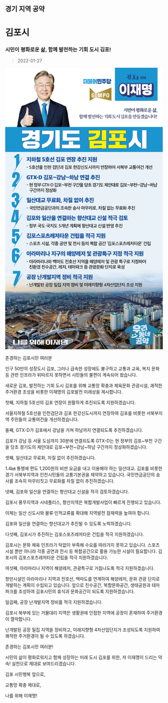 ## 경기 지역 공약

# 김포시

### 시민이 평화로운 삶, 함께 발전하는 기회 도시 김포!
> 2022-01-27

![김포시 지역공약](./005_009_008.png)

존경하는 김포시민 여러분

 

 

인구 50만의 성장도시 김포, 그러나 급속한 성장에도 불구하고 교통과 교육, 복지 문화 등 관련 인프라가 뒤따르지 못하면서 시민들의 불편이 계속되어 왔습니다. 

 

새로운 김포, 발전하는 기회 도시 김포를 위해 교통망 확충과 체육문화 관광시설, 괘적한 주거환경 조성을 비롯한 이재명의 김포발전 미래상을 제시합니다.

 

 

첫째, 지하철 5호선의 김포 연장이 원활하게 추진되도록 지원하겠습니다.

 

서울지하철 5호선을 인천검단과 김포 한강신도시까지 연장하여 김포를 비롯한 서북부지역 주민들의 교통여건을 개선하겠습니다. 

 

둘째, GTX-D가 김포에서 강남을 거쳐 하남까지 연결되도록 추진하겠습니다.




김포가 강남 등 서울 도심까지 30분에 연결되도록 GTX-D는 현 정부의 김포~부천 구간을 당초 경기도의 제안대로 김포~부천~강남~하남 구간까지 정상화하겠습니다. 

 

셋째, 일산대교 무료화, 차질 없이 추진하겠습니다.

 

1.4㎞ 통행에 편도 1,200원의 비싼 요금을 내고 이용해야 하는 일산대교. 김포를 비롯한 경기 서북부지역과 인천시민들의 교통기본권을 제약하고 있습니다. 
국민연금공단의 송사를 조속히 마무리짓고 무료화를 차질 없이 추진하겠습니다.

 

 

넷째, 김포와 일산을 연결하는 향산대교 신설을 적극 검토하겠습니다. 

 

김포시 풍무지역과 시네폴리스, 향산지역은 복합개발사업이 빠르게 진행되고 있습니다.  

이제는 일산 신도시와 물류·인적교류를 확대해 지역발전 잠재력을 높여야 합니다. 

김포와 일산을 연결하는 향산대교가 추진될 수 있도록 노력하겠습니다. 

 

다섯째, 김포시가 추진하는 김포스포츠레저타운 건립을 적극 지원하겠습니다.

 

김포시는 문화 체육 인프라가 턱없이 부족해 수요를 따라가지 못하고 있습니다. 
스포츠 시설 뿐만 아니라 각종 공연과 전시 등 복합공간으로 활용 가능한 시설이 필요합니다. 김포시의 김포스포츠레저타운 건립을 적극 지원하겠습니다.

 

 

여섯째, 아라마리나 지역이 해양레저, 관광특구로 거듭나도록 적극 지원하겠습니다. 

 

항만시설인 아라마리나 지역과 전호산, 백마도를 연계하여 해양레저, 문화 관광 단지로 개발하는 계획이 수립되고 있습니다.
앞으로 친수공간, 복합문화공간, 생태공원과 테마파크를 조성하여 김포시민의 휴식과 문화공간이 되도록 지원하겠습니다.

 

 

일곱째, 공장 난개발지역 정비를 적극 지원하겠습니다.




김포시 북부에 있는 거물대리 지역은 생활권에 인접한 지역에 공장이 혼재하여 주거환경이 열악합니다. 

난개발된 공장 밀집 지역을 정비하고, 미래지향형 4차산업단지가 조성되도록 지원하여 쾌적한 주거환경이 될 수 있도록 하겠습니다. 

 

 

존경하는 김포시민 여러분!

 

시민의 삶이 평화로워지고 함께 성장하는 미래 도시 김포를 위한, 
저 이재명이 드리는 약속! 실천으로 제대로 보여드리겠습니다. 

 

 

김포 시민행복 앞으로, 

교통망 확충 제대로, 

나를 위해 이재명! 

						